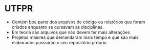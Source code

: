 # UTFPR
- Contém boa parte dos arquivos de código ou relatórios que foram criados enquanto se cursavam as disciplinas.
- Em teoria são arquivos que não devem ter mais alterações.
- Projetos maiores que demandaram mais tempo e que são mais elaborados possuirão o seu repositório próprio.
